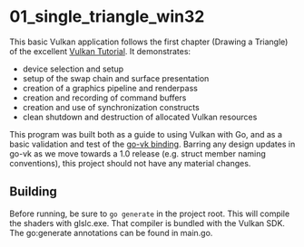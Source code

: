 # 01_single_triangle_win32

This basic Vulkan application follows the first chapter (Drawing a Triangle) of the excellent [Vulkan
Tutorial](https://vulkan-tutorial.com). It demonstrates:

* device selection and setup
* setup of the swap chain and surface presentation
* creation of a graphics pipeline and renderpass
* creation and recording of command buffers
* creation and use of synchronization constructs
* clean shutdown and destruction of allocated Vulkan resources

This program was built both as a guide to using Vulkan with Go, and as a basic validation and test of the [go-vk
binding](https://github.com/bbredesen/go-vk). Barring any design updates in go-vk as we move towards a 1.0 release
(e.g. struct member naming conventions), this project should not have any material changes.

## Building

Before running, be sure to `go generate` in the project root. This will compile the shaders with glslc.exe. That
compiler is bundled with the Vulkan SDK. The go:generate annotations can be found in main.go.

